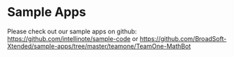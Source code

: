# Sample Apps

Please check out our sample apps on github: https://github.com/intellinote/sample-code or https://github.com/BroadSoft-Xtended/sample-apps/tree/master/teamone/TeamOne-MathBot

